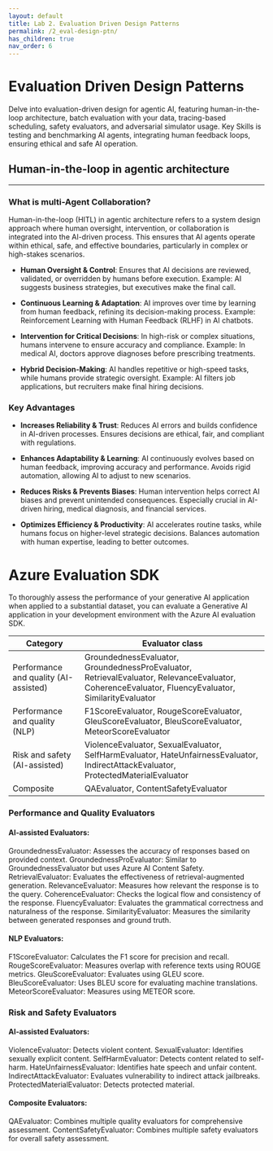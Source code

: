 ```yaml
---
layout: default
title: Lab 2. Evaluation Driven Design Patterns
permalink: /2_eval-design-ptn/
has_children: true
nav_order: 6
---
```



# Evaluation Driven Design Patterns
Delve into evaluation-driven design for agentic AI, featuring human-in-the-loop architecture, batch evaluation with your data, tracing-based scheduling, safety evaluators, and adversarial simulator usage. Key Skills is testing and benchmarking AI agents, integrating human feedback loops, ensuring ethical and safe AI operation.


## Human-in-the-loop in agentic architecture
---

### What is multi-Agent Collaboration?
Human-in-the-loop (HITL) in agentic architecture refers to a system design approach where human oversight, intervention, or collaboration is integrated into the AI-driven process. This ensures that AI agents operate within ethical, safe, and effective boundaries, particularly in complex or high-stakes scenarios.

- **Human Oversight & Control**:
Ensures that AI decisions are reviewed, validated, or overridden by humans before execution.
Example: AI suggests business strategies, but executives make the final call.

- **Continuous Learning & Adaptation**:
AI improves over time by learning from human feedback, refining its decision-making process.
Example: Reinforcement Learning with Human Feedback (RLHF) in AI chatbots.

- **Intervention for Critical Decisions**:
In high-risk or complex situations, humans intervene to ensure accuracy and compliance.
Example: In medical AI, doctors approve diagnoses before prescribing treatments.

- **Hybrid Decision-Making**:
AI handles repetitive or high-speed tasks, while humans provide strategic oversight.
Example: AI filters job applications, but recruiters make final hiring decisions.


### Key Advantages
- **Increases Reliability & Trust**:
Reduces AI errors and builds confidence in AI-driven processes.
Ensures decisions are ethical, fair, and compliant with regulations.

- **Enhances Adaptability & Learning**:
AI continuously evolves based on human feedback, improving accuracy and performance.
Avoids rigid automation, allowing AI to adjust to new scenarios.

- **Reduces Risks & Prevents Biases**:
Human intervention helps correct AI biases and prevent unintended consequences.
Especially crucial in AI-driven hiring, medical diagnosis, and financial services.

- **Optimizes Efficiency & Productivity**:
AI accelerates routine tasks, while humans focus on higher-level strategic decisions.
Balances automation with human expertise, leading to better outcomes.


# Azure Evaluation SDK
To thoroughly assess the performance of your generative AI application when applied to a substantial dataset, you can evaluate a Generative AI application in your development environment with the Azure AI evaluation SDK. 


| Category                                | Evaluator class                                                                                                                           |
|-----------------------------------------|-------------------------------------------------------------------------------------------------------------------------------------------|
| Performance and quality (AI-assisted)   | GroundednessEvaluator, GroundednessProEvaluator, RetrievalEvaluator, RelevanceEvaluator, CoherenceEvaluator, FluencyEvaluator, SimilarityEvaluator |
| Performance and quality (NLP)           | F1ScoreEvaluator, RougeScoreEvaluator, GleuScoreEvaluator, BleuScoreEvaluator, MeteorScoreEvaluator                                       |
| Risk and safety (AI-assisted)           | ViolenceEvaluator, SexualEvaluator, SelfHarmEvaluator, HateUnfairnessEvaluator, IndirectAttackEvaluator, ProtectedMaterialEvaluator        |
| Composite                               | QAEvaluator, ContentSafetyEvaluator                                                                                                       |

### Performance and Quality Evaluators

#### AI-assisted Evaluators:
GroundednessEvaluator: Assesses the accuracy of responses based on provided context.
GroundednessProEvaluator: Similar to GroundednessEvaluator but uses Azure AI Content Safety.
RetrievalEvaluator: Evaluates the effectiveness of retrieval-augmented generation.
RelevanceEvaluator: Measures how relevant the response is to the query.
CoherenceEvaluator: Checks the logical flow and consistency of the response.
FluencyEvaluator: Evaluates the grammatical correctness and naturalness of the response.
SimilarityEvaluator: Measures the similarity between generated responses and ground truth.

#### NLP Evaluators:
F1ScoreEvaluator: Calculates the F1 score for precision and recall.
RougeScoreEvaluator: Measures overlap with reference texts using ROUGE metrics.
GleuScoreEvaluator: Evaluates using GLEU score.
BleuScoreEvaluator: Uses BLEU score for evaluating machine translations.
MeteorScoreEvaluator: Measures using METEOR score.


### Risk and Safety Evaluators
#### AI-assisted Evaluators:
ViolenceEvaluator: Detects violent content.
SexualEvaluator: Identifies sexually explicit content.
SelfHarmEvaluator: Detects content related to self-harm.
HateUnfairnessEvaluator: Identifies hate speech and unfair content.
IndirectAttackEvaluator: Evaluates vulnerability to indirect attack jailbreaks.
ProtectedMaterialEvaluator: Detects protected material.

#### Composite Evaluators:
QAEvaluator: Combines multiple quality evaluators for comprehensive assessment.
ContentSafetyEvaluator: Combines multiple safety evaluators for overall safety assessment.